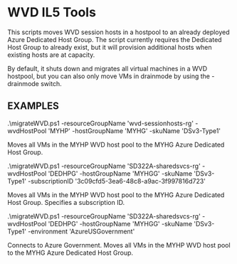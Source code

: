 # WVD IL5 Tools
This scripts moves WVD session hosts in a hostpool to an already deployed Azure Dedicated Host Group.
The script currently requires the Dedicated Host Group to already exist, but it will provision additional hosts
when existing hosts are at capacity.

By default, it shuts down and migrates all virtual machines in a WVD hostpool, but you can also only move VMs
in drainmode by using the -drainmode switch.
    

## EXAMPLES
.\migrateWVD.ps1 -resourceGroupName 'wvd-sessionhosts-rg' -wvdHostPool 'MYHP' -hostGroupName 'MYHG' -skuName 'DSv3-Type1'

Moves all VMs in the MYHP WVD host pool to the MYHG Azure Dedicated Host Group.

.\migrateWVD.ps1 -resourceGroupName 'SD322A-sharedsvcs-rg' -wvdHostPool 'DEDHPG' -hostGroupName 'MYHGG' -skuName 'DSv3-Type1' -subscriptionID '3c09cfd5-3ea6-48c8-a9ac-3f997816d723'

Moves all VMs in the MYHP WVD host pool to the MYHG Azure Dedicated Host Group. Specifies a subscription ID.

.\migrateWVD.ps1 -resourceGroupName 'SD322A-sharedsvcs-rg' -wvdHostPool 'DEDHPG' -hostGroupName 'MYHGG' -skuName 'DSv3-Type1' -environment 'AzureUSGovernment'

Connects to Azure Government. Moves all VMs in the MYHP WVD host pool to the MYHG Azure Dedicated Host Group.
